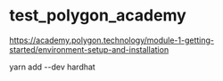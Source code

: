 # test_polygon_academy

https://academy.polygon.technology/module-1-getting-started/environment-setup-and-installation

yarn add --dev hardhat
